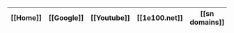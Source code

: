 | [[Home]] | [[Google]] | [[Youtube]] | [[1e100.net]] | [[sn domains]] |
--- | --- | --- | --- | ---
